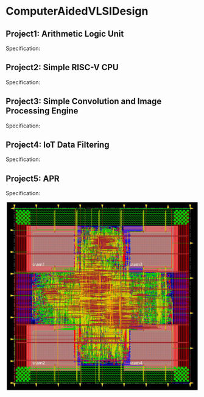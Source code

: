 # ComputerAidedVLSIDesign

## Project1: Arithmetic Logic Unit
Specification:



## Project2:  Simple RISC-V CPU
Specification:

## Project3: Simple Convolution and Image Processing Engine
Specification:

## Project4: IoT Data Filtering
Specification:

## Project5: APR
Specification:

![My animated logo](./Project5/p1.png)

